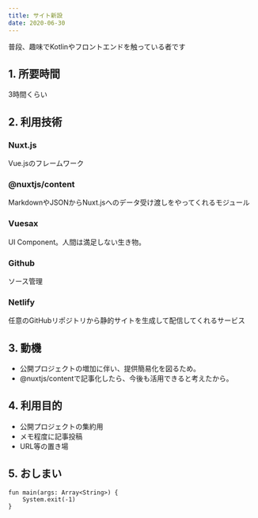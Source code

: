 ```yaml
---
title: サイト新設
date: 2020-06-30
---
```


普段、趣味でKotlinやフロントエンドを触っている者です<br/>

## 1. 所要時間
3時間くらい

## 2. 利用技術

### Nuxt.js
Vue.jsのフレームワーク

###  @nuxtjs/content
MarkdownやJSONからNuxt.jsへのデータ受け渡しをやってくれるモジュール

### Vuesax
UI Component。人間は満足しない生き物。

### Github
ソース管理

### Netlify
任意のGitHubリポジトリから静的サイトを生成して配信してくれるサービス

## 3. 動機
- 公開プロジェクトの増加に伴い、提供簡易化を図るため。
- @nuxtjs/contentで記事化したら、今後も活用できると考えたから。

## 4. 利用目的
- 公開プロジェクトの集約用
- メモ程度に記事投稿
- URL等の置き場

## 5. おしまい

```kotlin{}[Main.kt]
fun main(args: Array<String>) {
    System.exit(-1)
}
```
